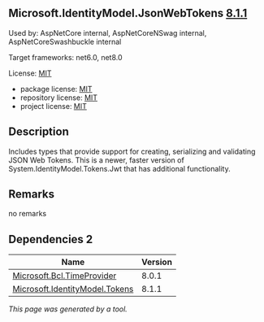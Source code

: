 Microsoft.IdentityModel.JsonWebTokens [8.1.1](https://www.nuget.org/packages/Microsoft.IdentityModel.JsonWebTokens/8.1.1)
--------------------

Used by: AspNetCore internal, AspNetCoreNSwag internal, AspNetCoreSwashbuckle internal

Target frameworks: net6.0, net8.0

License: [MIT](../../../../licenses/mit) 

- package license: [MIT](https://licenses.nuget.org/MIT) 
- repository license: [MIT](https://github.com/AzureAD/azure-activedirectory-identitymodel-extensions-for-dotnet) 
- project license: [MIT](https://github.com/AzureAD/azure-activedirectory-identitymodel-extensions-for-dotnet) 

Description
-----------
Includes types that provide support for creating, serializing and validating JSON Web Tokens. This is a newer, faster version of System.IdentityModel.Tokens.Jwt that has additional functionality.

Remarks
-----------
no remarks


Dependencies 2
-----------

|Name|Version|
|----------|:----|
|[Microsoft.Bcl.TimeProvider](../../../../packages/nuget.org/microsoft.bcl.timeprovider/8.0.1)|8.0.1|
|[Microsoft.IdentityModel.Tokens](../../../../packages/nuget.org/microsoft.identitymodel.tokens/8.1.1)|8.1.1|

*This page was generated by a tool.*